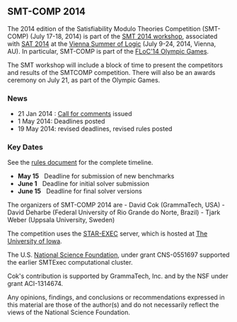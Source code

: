 ## SMT-COMP 2014

<p>
The 2014 edition of the Satisfiability Modulo Theories Competition
(SMT-COMP) (July 17-18, 2014) is part of the <a href="http://vsl2014.at/pages/SMT-index.html">SMT 2014 workshop</a>,
associated with <a href="http://vsl2014.at/pages/SAT-index.html">SAT 2014</a> at the
<a href="http://vsl2014.at//">Vienna Summer of Logic</a>
(July&nbsp;9-24, 2014, Vienna, AU). In particular, SMT-COMP is part of the
<a href="http://vsl2014.at/olympics/">FLoC'14 Olympic Games</a>.

The SMT workshop will include a block of time to present the competitors and results of the SMTCOMP competition. There will also be an awards ceremony 
on July 21, as part of the Olympic Games.
</p>

### News
- 21 Jan 2014 : <a href="call-for-comments.txt">Call for comments</A> issued
- 1 May 2014: Deadlines posted
- 19 May 2014: revised deadlines, revised rules posted

### Key Dates
See the [rules document](rules14.pdf) for the complete timeline.
- **May 15** &nbsp; Deadline for submission of new benchmarks
- **June 1** &nbsp; Deadline for initial solver submission
- **June 15** &nbsp; Deadline for final solver versions

<p>
The organizers of SMT-COMP 2014 are
-  David Cok (GrammaTech, USA)
-  David Deharbe (Federal University of Rio Grande do Norte, Brazil)
-  Tjark Weber (Uppsala University, Sweden)
</p>

The competition uses the
<a href="https://www.starexec.org">STAR-EXEC</a> server, which is hosted at
<a href="http://www.cs.uiowa.edu/">The University of Iowa</a>.

The U.S. <a href="http://www.nsf.gov">National Science
Foundation</a>, under grant CNS-0551697 supported the earlier SMTExec computational cluster.

Cok's contribution is supported by GrammaTech, Inc. and by the NSF under grant
ACI-1314674.

Any opinions, findings, and conclusions or recommendations expressed in this
material are those of the author(s) and do not necessarily reflect the views of
the National Science Foundation.
